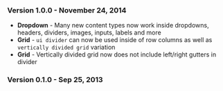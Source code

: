 ### Version 1.0.0 - November 24, 2014

- **Dropdown** - Many new content types now work inside dropdowns, headers, dividers, images, inputs, labels and more
- **Grid** - ``ui divider`` can now be used inside of row columns as well as ``vertically divided grid`` variation
- **Grid** - Vertically divided grid now does not include left/right gutters in divider

### Version 0.1.0 - Sep 25, 2013